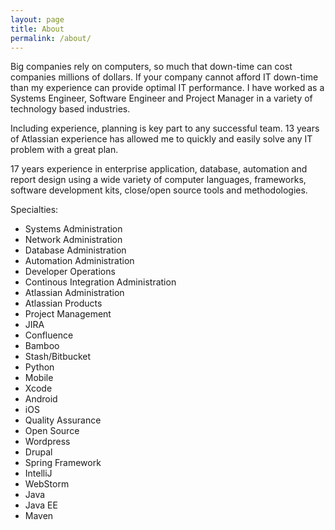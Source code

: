 ```yaml
---
layout: page
title: About
permalink: /about/
---
```


Big companies rely on computers, so much that down-time can cost companies millions of dollars.  If your company cannot afford IT down-time than my experience can provide optimal IT performance.  I have worked as a Systems Engineer, Software Engineer and Project Manager in a variety of technology based industries.  

Including experience, planning is key part to any successful team.  13 years of Atlassian experience has allowed me to quickly and easily solve any IT problem with a great plan.  

17 years experience in enterprise application, database, automation and report design using a wide variety of computer languages, frameworks, software development kits, close/open source tools and methodologies.  

Specialties: 

* Systems Administration
* Network Administration
* Database Administration
* Automation Administration
* Developer Operations
* Continous Integration Administration
* Atlassian Administration
* Atlassian Products
* Project Management
* JIRA
* Confluence
* Bamboo
* Stash/Bitbucket
* Python
* Mobile
* Xcode
* Android
* iOS
* Quality Assurance
* Open Source
* Wordpress
* Drupal
* Spring Framework
* IntelliJ
* WebStorm
* Java
* Java EE
* Maven